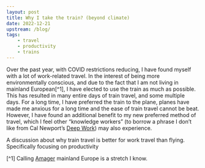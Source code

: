 ```yaml
---
layout: post
title: Why I take the train? (beyond climate)
date: 2022-12-21
upstream: /blog/
tags: 
    - travel
    - productivity
    - trains
---
```


Over the past year, with COVID restrictions reducing, I have found myself with a lot of work-related travel. 
In the interest of being more environmentally conscious, and due to the fact that I am not living in mainland European[^1], I have elected to use the train as much as possible. 
This has resulted in many entire days of train travel, and some multiple days. 
For a long time, I have preferred the train to the plane, planes have made me anxious for a long time and the ease of train travel cannot be beat. 
However, I have found an additional benefit to my new preferred method of travel, which I feel other “knowledge workers” (to borrow a phrase I don’t like from Cal Newport’s [Deep Work](https://mccluskey.scot/2022/12/21/thoughts-on-deep-work.html)) may also experience. 



A discussion about why train travel is better for work travel than flying.
Specifically focusing on productivity

[^1] Calling [Amager](https://en.wikipedia.org/wiki/Amager) mainland Europe is a stretch I know. 